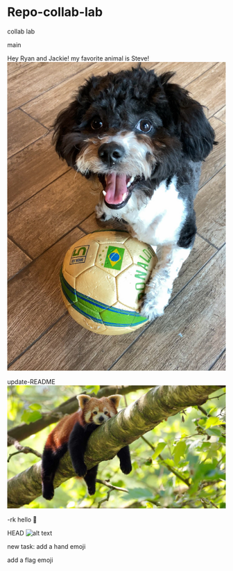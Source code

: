 # Repo-collab-lab
collab lab

main

Hey Ryan and Jackie! 
my favorite animal is Steve!
![Just look at this face!](IMG_6112.jpeg)

update-README
![Red Panda](./redpanda.jpg)


-rk hello 🌊

HEAD
![alt text ](https://scontent-sjc3-1.cdninstagram.com/v/t51.2885-15/e35/p1080x1080/184078380_156287579779297_3171040903295031681_n.jpg?tp=1&_nc_ht=scontent-sjc3-1.cdninstagram.com&_nc_cat=101&_nc_ohc=LAFFrst0YK0AX8WI0NP&tn=MslczCxGHoHD9ZWX&edm=AP_V10EBAAAA&ccb=7-4&oh=a00d1d46dc70976f27b1332e19df8738&oe=60E1E628&_nc_sid=4f375e)


new task:
add a hand emoji


add a flag emoji



